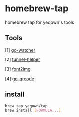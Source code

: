 # homebrew-tap

homebrew tap for yeqown's tools

## Tools

[1] [go-watcher](https://github.com/yeqown/go-watcher)

[2] [tunnel-helper](https://github.com/yeqown/infrastructure/cmd/tunnel-helper)

[3] [font2img](https://github.com/yeqown/infrastructure/cmd/font2img)


[4] [go-qrcode](https://github.com/yeqown/go-qrcode)

## install 

```sh
brew tap yeqown/tap
brew install [FORMULA...]
```
